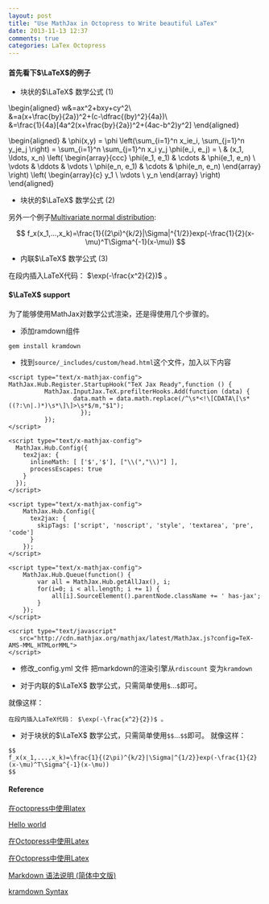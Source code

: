 ```yaml
---
layout: post
title: "Use MathJax in Octopress to Write beautiful LaTex"
date: 2013-11-13 12:37
comments: true
categories: LaTex Octopress
---
```

#### 首先看下$\LaTeX$的例子

* 块状的$\LaTeX$ 数学公式 (1)  

\begin{aligned} 
w&=ax^2+bxy+cy^2\\\
 &=a(x+\frac{by}{2a})^2+(c-\dfrac{(by)^2}{4a})\\\
 &=\frac{1}{4a}[4a^2(x+\frac{by}{2a})^2+(4ac-b^2)y^2]
\end{aligned}


\begin{aligned}
  & \phi(x,y) = \phi \left(\sum_{i=1}^n x_ie_i, \sum_{j=1}^n y_je_j \right)
  = \sum_{i=1}^n \sum_{j=1}^n x_i y_j \phi(e_i, e_j) = \\
  & (x_1, \ldots, x_n) \left( \begin{array}{ccc}
      \phi(e_1, e_1) & \cdots & \phi(e_1, e_n) \\
      \vdots & \ddots & \vdots \\
      \phi(e_n, e_1) & \cdots & \phi(e_n, e_n)
    \end{array} \right)
  \left( \begin{array}{c}
      y_1 \\
      \vdots \\
      y_n
    \end{array} \right)
\end{aligned}

  
<!--more-->

* 块状的$\LaTeX$ 数学公式 (2)

另外一个例子[Multivariate normal distribution](http://en.wikipedia.org/wiki/Multivariate_normal_distribution "Multivariate normal distribution"):

$$
f_x(x_1,...,x_k)=\frac{1}{(2\pi)^{k/2}|\Sigma|^{1/2}}exp(-\frac{1}{2}(x-\mu)^T\Sigma^{-1}(x-\mu))
$$

* 内联$\LaTeX$ 数学公式 (3)

在段内插入LaTeX代码： $\exp(-\frac{x^2}{2})$ 。

#### $\LaTeX$ support 

为了能够使用MathJax对数学公式渲染，还是得使用几个步骤的。

* 添加ramdown组件

```
gem install kramdown
```

* 找到`source/_includes/custom/head.html`这个文件，加入以下内容

```
<script type="text/x-mathjax-config">
MathJax.Hub.Register.StartupHook("TeX Jax Ready",function () {
          MathJax.InputJax.TeX.prefilterHooks.Add(function (data) {
                  data.math = data.math.replace(/^\s*<!\[CDATA\[\s*((?:\n|.)*)\s*\]\]>\s*$/m,"$1");
                    });
          });
</script>

<script type="text/x-mathjax-config">
  MathJax.Hub.Config({
    tex2jax: {
      inlineMath: [ ['$','$'], ["\\(","\\)"] ],
      processEscapes: true
    }
  });
</script>

<script type="text/x-mathjax-config">
    MathJax.Hub.Config({
      tex2jax: {
        skipTags: ['script', 'noscript', 'style', 'textarea', 'pre', 'code']
      }
    });
</script>

<script type="text/x-mathjax-config">
    MathJax.Hub.Queue(function() {
        var all = MathJax.Hub.getAllJax(), i;
        for(i=0; i < all.length; i += 1) {
            all[i].SourceElement().parentNode.className += ' has-jax';
        }
    });
</script>

<script type="text/javascript"
   src="http://cdn.mathjax.org/mathjax/latest/MathJax.js?config=TeX-AMS-MML_HTMLorMML">
</script>

```

* 修改_config.yml 文件 把markdown的渲染引擎从`rdiscount` 变为`kramdown`

* 对于内联的$\LaTeX$ 数学公式，只需简单使用`$`...`$`即可。

就像这样：

```
在段内插入LaTeX代码： $\exp(-\frac{x^2}{2})$ 。
```


* 对于块状的$\LaTeX$ 数学公式，只需简单使用`$$`...`$$`即可。
就像这样：

```
$$
f_x(x_1,...,x_k)=\frac{1}{(2\pi)^{k/2}|\Sigma|^{1/2}}exp(-\frac{1}{2}(x-\mu)^T\Sigma^{-1}(x-\mu))
$$
```

#### Reference

[在octopress中使用latex](http://kkx.github.io/blog/2012/05/05/zai-octopresszhong-shi-yong-latex/ "在octopress中使用latex")

[Hello world](http://kqueue.org/blog/2012/01/05/hello-world/ "Hello world")

[在Octopress中使用Latex](http://hungmingwu-blog.logdown.com/posts/14279-latex-on-octopress "在Octopress中使用Latex")

[在Octopress中使用Latex](http://yanping.me/cn/blog/2012/03/10/octopress-with-latex/ "在Octopress中使用Latex")

[Markdown 语法说明 (简体中文版)](http://wowubuntu.com/markdown/#p "Markdown 语法说明 (简体中文版)")

[kramdown Syntax](http://kramdown.gettalong.org/syntax.html#math-blocks "kramdown Syntax")
